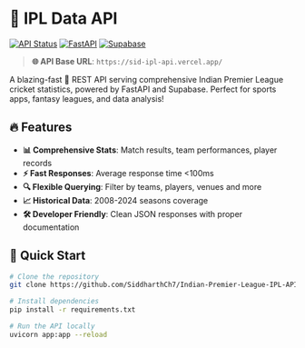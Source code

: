 # 🏏 IPL Data API

[![API Status](https://img.shields.io/badge/API-Live-brightgreen)]() 
[![FastAPI](https://img.shields.io/badge/Framework-FastAPI-blue)](https://fastapi.tiangolo.com/)
[![Supabase](https://img.shields.io/badge/Database-Supabase-9cf)](https://supabase.com/)

> **🌐 API Base URL**: `https://sid-ipl-api.vercel.app/`

A blazing-fast 🚀 REST API serving comprehensive Indian Premier League cricket statistics, powered by FastAPI and Supabase. Perfect for sports apps, fantasy leagues, and data analysis!

## 🔥 Features

- **📊 Comprehensive Stats**: Match results, team performances, player records
- **⚡ Fast Responses**: Average response time <100ms
- **🔍 Flexible Querying**: Filter by teams, players, venues and more
- **📈 Historical Data**: 2008-2024 seasons coverage
- **🛠️ Developer Friendly**: Clean JSON responses with proper documentation

## 🚀 Quick Start

```bash
# Clone the repository
git clone https://github.com/SiddharthCh7/Indian-Premier-League-IPL-API.git

# Install dependencies
pip install -r requirements.txt

# Run the API locally
uvicorn app:app --reload